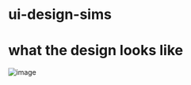 # ui-design-sims

# what the design looks like

![image](https://github.com/riley071/ui-design-sims/assets/81653537/c2cb16da-255a-478c-8859-9a28b9aa92a0)
